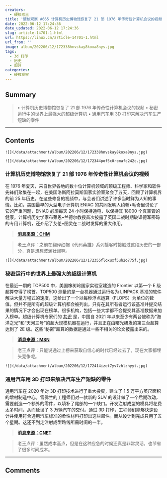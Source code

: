 ```yaml
---
creators:
  - 硬核老王
title: '硬核观察 #665 计算机历史博物馆恢复了 21 部 1976 年传奇性计算机会议的视频'
date: 2022-06-12 17:24:36
date_updated: 2022-06-12 17:24:36
slug: article-14701-1.html
url: https://linux.cn/article-14701-1.html
url_from: ''
image: album/202206/12/172338hnvskay8koxa8nys.jpg
tags:
  - 3d 打印
  - 历史
  - 超算
categories:
  - 硬核观察
---
```


## Summary

> • 计算机历史博物馆恢复了 21 部 1976 年传奇性计算机会议的视频 • 秘密运行中的世界上最强大的超级计算机 • 通用汽车用 3D 打印来解决汽车生产短缺的零件

***

<!-- more -->

## Contents

`![](/data/attachment/album/202206/12/172338hnvskay8koxa8nys.jpg)`

`![](/data/attachment/album/202206/12/172344pof5c0rcmafc242c.jpg)`

### 计算机历史博物馆恢复了 21 部 1976 年传奇性计算机会议的视频

在 1976 年夏天，来自世界各地的数十位计算机领域的顶级工程师、科学家和软件先锋们聚集在一起，在美国洛斯阿拉莫斯国家实验室聚会了五天，回顾了计算机界的前 25 年历史。在这些修复的视频中，与会者们讲述了许多当时鲜为人知的事情。比如，美国最早的大型电子计算机 ENIAC 的共同发明人约翰•毛奇里讨论了它的严重问题，ENIAC 必须每天 24 小时保持通电，以保持其 18000 个真空管的健康。计算机历史学家布莱恩•兰德尔教授首次披露了英国二战时期破译德军密码的专用计算机，还介绍了艾伦•图灵在二战时发挥的重大作用。

> 
> **[消息来源：CHM](https://computerhistory.org/blog/computings-woodstock/)**
> 
> 
> 

> 
> 老王点评：之前在翻译红帽《代码英雄》系列播客时接触过这段历史的一部分，真是想想波澜壮阔啊。
> 
> 
> 

`![](/data/attachment/album/202206/12/172355floxuxf5uh2o775f.jpg)`

### 秘密运行中的世界上最强大的超级计算机

在最近一期的 TOP500 中，美国橡树岭国家实验室建造的 Frontier 以第一个 E 级超算夺得了榜首。TOP500 测量的是一台机器通过运行名为 LINPACK 基准的软件解决大量方程式的速度，这给出了一个以每秒浮点运算（FLOPS）为单位的数值。但并不是所有的超级计算机都会被列出，只有在其所有者运行该基准并提交结果的情况下才会出现在榜单。很多机构，包括一些大学都不会提交其基准数据来加入榜单。超级计算机专家们的 [共识](https://www.hpcwire.com/2021/11/24/three-chinese-exascale-systems-detailed-at-sc21-two-operational-and-one-delayed/) 是，中国自 2021 年以来至少有两台被称为“海洋之光”和“天河三号”的超大规模机器在运行，并且正在由曙光研发的第三台超算达到了 2E 级。这些“秘密”超算的数据是通过一些不相关的论文披露出来的。

> 
> **[消息来源：MSN](https://www.msn.com/en-us/news/technology/are-the-worlds-most-powerful-supercomputers-operating-in-secret/ar-AAY8QQn)**
> 
> 
> 

> 
> 老王点评：只能说通过上榜来获取自信心的时代已经过去了，现在大家都埋头竞争呢。
> 
> 
> 

`![](/data/attachment/album/202206/12/172414izet7yv7zhlzhyyt.jpg)`

### 通用汽车用 3D 打印来解决汽车生产短缺的零件

通用汽车在 2020 年对 3D 打印技术进行了重大投资，建立了 1.5 万平方英尺面积的增材制造中心。雪佛兰的工程师们对一款新的 SUV 的设计做了一个后期改动，需要创造一个额外的零件，以填补了尾部的一个缺口。开发注射成型的模具将花费太多时间，从而延误了 3 万辆汽车的交付。通过 3D 打印，工程师们能够快速设计并使用符合通用汽车标准的柔性材料打印出这些部件。而从设计到完成只用了五个星期。这还不到走注射成型路线所需时间的一半。

> 
> **[消息来源：CNET](https://www.cnet.com/roadshow/news/chevy-tahoe-3d-parts/)**
> 
> 
> 

> 
> 老王点评：虽然成本高点，但是在这种应急的时候还真是非常灵活，也节省了很多时间成本。
> 
> 
>

***

## Comments
